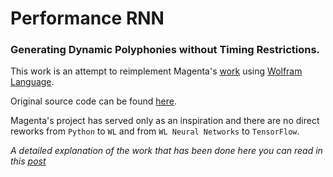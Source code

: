 # Performance RNN
### Generating Dynamic Polyphonies without Timing Restrictions.

This work is an attempt to reimplement Magenta's [work](https://magenta.tensorflow.org/performance-rnn) using [Wolfram Language](https://www.wolfram.com/language).

Original source code can be found [here](https://github.com/tensorflow/magenta/tree/master/magenta/models/performance_rnn).

Magenta's project has served only as an inspiration and there are no direct reworks 
 from `Python` to `WL`  and from `WL Neural Networks` to `TensorFlow`.
 
_A detailed explanation of the work that has been done here you can read in this [post](http://community.wolfram.com/groups/-/m/t/1380021)_
